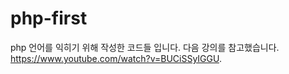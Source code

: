 # php-first


php 언어를 익히기 위해 작성한 코드들 입니다.
다음 강의를 참고했습니다.
https://www.youtube.com/watch?v=BUCiSSyIGGU.
